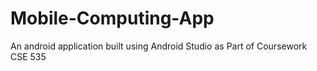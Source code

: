 # Mobile-Computing-App
An android application built using Android Studio as Part of Coursework CSE 535
